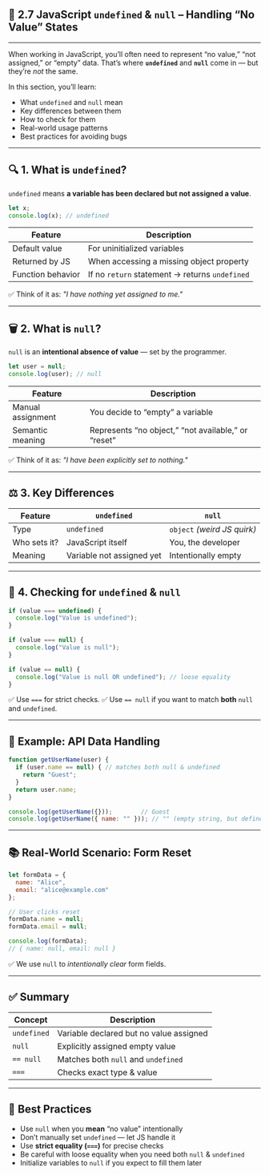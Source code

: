 ## 📏 2.7 JavaScript `undefined` & `null` – Handling “No Value” States

---

When working in JavaScript, you’ll often need to represent “no value,” “not assigned,” or “empty” data.
That’s where **`undefined`** and **`null`** come in — but they’re *not* the same.

In this section, you’ll learn:

* What `undefined` and `null` mean
* Key differences between them
* How to check for them
* Real-world usage patterns
* Best practices for avoiding bugs

---

## 🔍 1. What is `undefined`?

`undefined` means **a variable has been declared but not assigned a value**.

```js
let x;
console.log(x); // undefined
```

| Feature           | Description                                    |
| ----------------- | ---------------------------------------------- |
| Default value     | For uninitialized variables                    |
| Returned by JS    | When accessing a missing object property       |
| Function behavior | If no `return` statement → returns `undefined` |

✅ Think of it as: *"I have nothing yet assigned to me."*

---

## 🗑 2. What is `null`?

`null` is an **intentional absence of value** — set by the programmer.

```js
let user = null;
console.log(user); // null
```

| Feature           | Description                                         |
| ----------------- | --------------------------------------------------- |
| Manual assignment | You decide to “empty” a variable                    |
| Semantic meaning  | Represents “no object,” “not available,” or “reset” |

✅ Think of it as: *"I have been explicitly set to nothing."*

---

## ⚖️ 3. Key Differences

| Feature      | `undefined`               | `null`                      |
| ------------ | ------------------------- | --------------------------- |
| Type         | `undefined`               | `object` *(weird JS quirk)* |
| Who sets it? | JavaScript itself         | You, the developer          |
| Meaning      | Variable not assigned yet | Intentionally empty         |

---

## 📐 4. Checking for `undefined` & `null`

```js
if (value === undefined) {
  console.log("Value is undefined");
}

if (value === null) {
  console.log("Value is null");
}

if (value == null) {
  console.log("Value is null OR undefined"); // loose equality
}
```

✅ Use `===` for strict checks.
✅ Use `== null` if you want to match **both** `null` and `undefined`.

---

## 🧪 Example: API Data Handling

```js
function getUserName(user) {
  if (user.name == null) { // matches both null & undefined
    return "Guest";
  }
  return user.name;
}

console.log(getUserName({}));        // Guest
console.log(getUserName({ name: "" })); // "" (empty string, but defined)
```

---

## 📚 Real-World Scenario: Form Reset

```js
let formData = {
  name: "Alice",
  email: "alice@example.com"
};

// User clicks reset
formData.name = null;
formData.email = null;

console.log(formData);
// { name: null, email: null }
```

✅ We use `null` to *intentionally clear* form fields.

---

## ✅ Summary

| Concept     | Description                             |
| ----------- | --------------------------------------- |
| `undefined` | Variable declared but no value assigned |
| `null`      | Explicitly assigned empty value         |
| `== null`   | Matches both `null` and `undefined`     |
| `===`       | Checks exact type & value               |

---

## 🧠 Best Practices

* Use `null` when you **mean** “no value” intentionally
* Don’t manually set `undefined` — let JS handle it
* Use **strict equality (`===`)** for precise checks
* Be careful with loose equality when you need both `null` & `undefined`
* Initialize variables to `null` if you expect to fill them later
